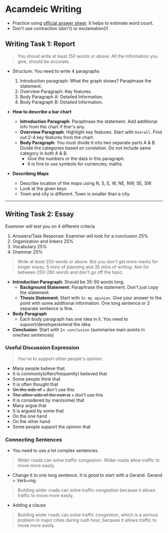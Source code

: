 # Acamdeic Writing
- Practice using [official answer sheet](https://ieltsliz.com/wp-content/uploads/2014/10/ielts-writing-answersheet.pdf). It helps to estimate word count.
- Don't use contraction (don't) or exclamation(!)

## Writing Task 1: Report
> You shoud write at least 150 words or above.
> All the information you give, should be accurate.
- Structure: You need to write 4 paragraphs
  1. Introduction paragraph: What the graph shows? Paraphrase the statement.
  2. Overview Paragraph: Key features.
  3. Body Paragraph A: Detailed Information.
  4. Body Paragraph B: Detailed Information.
  
- **How to describe a bar chart**
    - **Introduction Paragraph**: Paraphrase the statement. Add additional info from the chart if ther's any.
    - **Overview Paragraph**: Highlight key features. Start with `Overall`. Find out 2-4 key features from the chart.
    - **Body Paragraph**: You must divide it into two separate parts A & B. Divide the categories based on corelation. Do not include same category in both A & B.
      - Give the numbers or the data in this paragraph.
      - It is fine to use symbols for currencies, maths.
- **Describing Maps**
  - Describe location of the maps using N, S, E, W, NE, NW, SE, SW
  - Look at the given keys
  - Town and city is different. Town is smaller than a city.
---
## Writing Task 2: Essay
Examiner will test you on 4 different criteria
1. Answers/Task Response: Examiner will look for a conclusion  25%
2. Organization and linkers 25%
3. Vocabulary 25%
4. Grammar 25%
> Write at least 250 words or above. But you don't get more marks for longer essay. 5 mins of planning and 35 mins of writing. Aim for between 250-280 words and don't go off the topic.
- **Introduction Paragraph**: Should be 35-50 words long.
  - **Background Statement**: Paraphrase the statement. Don't just copy the statement.
  - **Thesis Statement**: Start with `In my opinion`. Give your answer to the point with some additional information. One long sentence or 2 separate sentence is fine.
- **Body Paragraph**
  - Each body paragraph has one idea in it. You need to supoort/develope/extend the idea.
- **Conclusion**: Start with `In conclusion` (summarise main points in one/two sentences)
### Useful Discussion Expression
> You've to support other people's opinion.
- Many people believe that.
- It is commonly(often/frequently) believed that
- Some people think that
- It is often thought that
- ~~On the side of~~ `x` don't use this
- ~~The other side of the coin is~~ `x` don't use this
- It is considered by man(some) that
- Many argue that
- It is argued by some that
- On the one hand
- On the other hand
- Some people support the opinion that

### Connecting Sentences
- You need to use a lot complex sentences.
> Wider roads can solve traffic congestion. Wider roads allow traffic to move more easily.

- Change it to one long sentence. It is good to start with a Gerand. Gerand  = Verb+ing
> Building wider roads can solve traffic congestion because it allows traffic to move more easily. 

- Adding a clause
> Building wider roads can solve traffic congestion, which is a serious problem in major cities during rush hour, because it allows traffic to move more easily. 